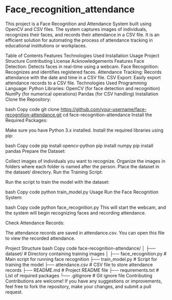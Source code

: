 # Face_recognition_attendance
This project is a Face Recognition and Attendance System built using OpenCV and CSV files. The system captures images of individuals, recognizes their faces, and records their attendance in a CSV file. It is an efficient solution for automating the process of attendance tracking in educational institutions or workplaces.

Table of Contents
Features
Technologies Used
Installation
Usage
Project Structure
Contributing
License
Acknowledgements
Features
Face Detection: Detects faces in real-time using a webcam.
Face Recognition: Recognizes and identifies registered faces.
Attendance Tracking: Records attendance with the date and time in a CSV file.
CSV Export: Easily export attendance records to a CSV file.
Technologies Used
Programming Language: Python
Libraries:
OpenCV (for face detection and recognition)
NumPy (for numerical operations)
Pandas (for CSV handling)
Installation
Clone the Repository:

bash
Copy code
git clone https://github.com/your-username/face-recognition-attendance.git
cd face-recognition-attendance
Install the Required Packages:

Make sure you have Python 3.x installed. Install the required libraries using pip:

bash
Copy code
pip install opencv-python
pip install numpy
pip install pandas
Prepare the Dataset:

Collect images of individuals you want to recognize.
Organize the images in folders where each folder is named after the person.
Place the dataset in the dataset/ directory.
Run the Training Script:

Run the script to train the model with the dataset:

bash
Copy code
python train_model.py
Usage
Run the Face Recognition System:

bash
Copy code
python face_recognition.py
This will start the webcam, and the system will begin recognizing faces and recording attendance.

Check Attendance Records:

The attendance records are saved in attendance.csv. You can open this file to view the recorded attendance.

Project Structure
bash
Copy code
face-recognition-attendance/
│
├── dataset/                # Directory containing training images
│
├── face_recognition.py     # Main script for running face recognition
├── train_model.py          # Script for training the model
├── attendance.csv          # CSV file to store attendance records
├── README.md               # Project README file
├── requirements.txt        # List of required packages
└── .gitignore              # Git ignore file
Contributing
Contributions are welcome! If you have any suggestions or improvements, feel free to fork the repository, make your changes, and submit a pull request.
